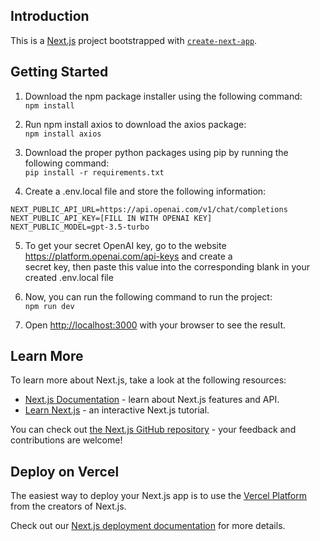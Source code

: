## Introduction

This is a [Next.js](https://nextjs.org) project bootstrapped with [`create-next-app`](https://github.com/vercel/next.js/tree/canary/packages/create-next-app).

## Getting Started

1. Download the npm package installer using the following command:   
`npm install`  

2. Run npm install axios to download the axios package:     
`npm install axios`

3. Download the proper python packages using pip by running the following command:  
`pip install -r requirements.txt`

4. Create a .env.local file and store the following information:
```  
NEXT_PUBLIC_API_URL=https://api.openai.com/v1/chat/completions    
NEXT_PUBLIC_API_KEY=[FILL IN WITH OPENAI KEY] 
NEXT_PUBLIC_MODEL=gpt-3.5-turbo
```   

5. To get your secret OpenAI key, go to the website https://platform.openai.com/api-keys and create a  
secret key, then paste this value into the corresponding blank in your created .env.local file

6. Now, you can run the following command to run the project:     
`npm run dev`

7. Open [http://localhost:3000](http://localhost:3000) with your browser to see the result.

## Learn More

To learn more about Next.js, take a look at the following resources:

- [Next.js Documentation](https://nextjs.org/docs) - learn about Next.js features and API.
- [Learn Next.js](https://nextjs.org/learn) - an interactive Next.js tutorial.

You can check out [the Next.js GitHub repository](https://github.com/vercel/next.js) - your feedback and contributions are welcome!

## Deploy on Vercel

The easiest way to deploy your Next.js app is to use the [Vercel Platform](https://vercel.com/new?utm_medium=default-template&filter=next.js&utm_source=create-next-app&utm_campaign=create-next-app-readme) from the creators of Next.js.

Check out our [Next.js deployment documentation](https://nextjs.org/docs/app/building-your-application/deploying) for more details.
